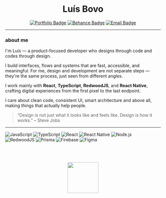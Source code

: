 <h1 align="center">Luís Bovo</h1>


<div align="center">
  <a href="https://luisbovo.com.br" target="_blank"><img src="https://img.shields.io/badge/Portfolio-%230077B5?style=for-the-badge&logo=internet-explorer&logoColor=white" alt="Portfolio Badge" /></a>
  <a href="https://www.behance.net/luismtns" target="_blank"><img src="https://img.shields.io/badge/Behance-%2300C4F0?style=for-the-badge&logo=behance&logoColor=white" alt="Behance Badge" /></a>
  <a href="mailto:luis.mtns@gmail.com?"><img src="https://img.shields.io/badge/Email-%23D14836?style=for-the-badge&logo=gmail&logoColor=white" alt="Email Badge" /></a>
</div>

---

### about me

I'm Luís — a product-focused developer who designs through code and codes through design.

I build interfaces, flows and systems that are fast, accessible, and meaningful. For me, design and development are not separate steps — they're the same process, just seen from different angles.

I work mainly with **React**, **TypeScript**, **RedwoodJS**, and **React Native**, crafting digital experiences from the first pixel to the last endpoint.

I care about clean code, consistent UI, smart architecture and above all, making things that actually help people.

> “Design is not just what it looks like and feels like. Design is how it works.” – Steve Jobs

---


![JavaScript](https://img.shields.io/badge/JavaScript-F7DF1E?style=flat&logo=javascript&logoColor=black)
![TypeScript](https://img.shields.io/badge/TypeScript-3178C6?style=flat&logo=typescript&logoColor=white)
![React](https://img.shields.io/badge/React-20232A?style=flat&logo=react&logoColor=61DAFB)
![React Native](https://img.shields.io/badge/React_Native-20232A?style=flat&logo=react&logoColor=61DAFB)
![Node.js](https://img.shields.io/badge/Node.js-339933?style=flat&logo=nodedotjs&logoColor=white)
![RedwoodJS](https://img.shields.io/badge/RedwoodJS-DD0031?style=flat&logo=redwoodjs&logoColor=white)
![Prisma](https://img.shields.io/badge/Prisma-2D3748?style=flat&logo=prisma&logoColor=white)
![Firebase](https://img.shields.io/badge/Firebase-FFCA28?style=flat-square&logo=firebase&logoColor=white)
![Figma](https://img.shields.io/badge/Figma-F24E1E?style=flat&logo=figma&logoColor=white)


<br/>
<br/>
<br/>
<div align="center">
  <a href="https://luisbovo.com.br" target="_blank">
    <img src="https://github.com/user-attachments/assets/70eff7f7-839c-4a98-82dd-c9f7e1b93d73" width="100"/>
  </a>
</div>


